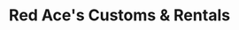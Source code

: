 ---
title: "Red Ace's Customs & Rentals"
url: /mossyrock/red-aces-customs-and-rentals/
shop: storage rental
---